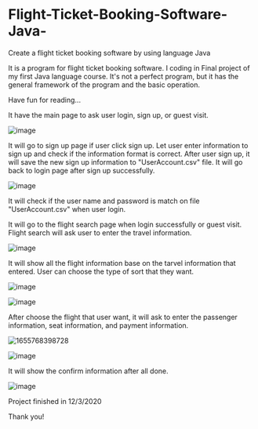 # Flight-Ticket-Booking-Software-Java-
Create a flight ticket booking software by using language Java

It is a program for flight ticket booking software. I coding in Final project of my first Java language course. It's not a perfect program, but it has the general framework of the program and the basic operation. 

Have fun for reading...

It have the main page to ask user login, sign up, or guest visit.

![image](https://user-images.githubusercontent.com/75402059/174687995-5bbec487-034c-45dd-87ff-6275cc19dc1b.png)

It will go to sign up page if user click sign up. Let user enter information to sign up and check if the information format is correct. After user sign up, it will save the new sign up information to "UserAccount.csv" file. It will go back to login page after sign up successfully.

![image](https://user-images.githubusercontent.com/75402059/174688262-860ff42e-be65-4f32-9837-2037a7629b59.png)

It will check if the user name and password is match on file "UserAccount.csv" when user login.

It will go to the flight search page when login successfully or guest visit. Flight search will ask user to enter the travel information.

![image](https://user-images.githubusercontent.com/75402059/174688814-51a8c8d0-a56a-4246-a1a5-c146f0a60598.png)

It will show all the flight information base on the tarvel information that entered. User can choose the type of sort that they want.

![image](https://user-images.githubusercontent.com/75402059/174689108-4f2d5395-4111-4bbe-a2e6-c3454ee6117c.png)

![image](https://user-images.githubusercontent.com/75402059/174689295-b8daddb3-a0a3-47e6-b9a0-129f7eb90cc7.png)

After choose the flight that user want, it will ask to enter the passenger information, seat information, and payment information.

![1655768398728](https://user-images.githubusercontent.com/75402059/174689420-d41a8368-3590-422f-8841-43a368e37245.png)

![image](https://user-images.githubusercontent.com/75402059/174689607-24f8a19d-37c2-4d9f-830b-3b25afe51d9b.png)

It will show the confirm information after all done.

![image](https://user-images.githubusercontent.com/75402059/174689720-6d43e0a7-80ab-4578-b258-96cff68cef40.png)

Project finished in 12/3/2020

Thank you!
